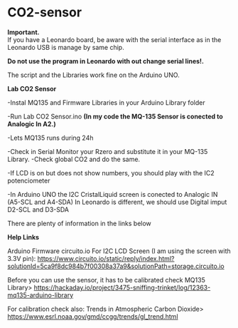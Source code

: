# CO2-sensor

**Important.**  
If you have a Leonardo board, be aware with the serial interface as in the Leonardo USB is manage by same chip.  

__Do not use the program in **Leonardo** with out change serial lines!.__

The script and the Libraries work fine on the Arduino UNO.

**Lab CO2 Sensor**

-Instal MQ135 and Firmware Libraries in your Arduino Library folder

-Run Lab CO2 Sensor.ino __(In my code the MQ-135 Sensor is conected to Analogic In A2.)__

-Lets MQ135 runs during 24h

-Check in Serial Monitor your Rzero and substitute it in your MQ-135 Library.
-Check global CO2 and do the same.

-If LCD is on but does not show numbers, you should play with the IC2 potenciometer 

-In Arduino UNO the I2C CristalLiquid screen is conected to Analogic IN (A5-SCL and A4-SDA) In Leonardo is different, we should use Digital imput D2-SCL and D3-SDA

There are plenty of information in the links below 



**Help Links**


Arduino Firmware circuito.io For I2C LCD Screen (I am using the screen with 3.3V pin): https://www.circuito.io/static/reply/index.html?solutionId=5ca9f8dc984b7f00308a37a9&solutionPath=storage.circuito.io

Before you can use the sensor, it has to be calibrated check MQ135 Library> https://hackaday.io/project/3475-sniffing-trinket/log/12363-mq135-arduino-library

For calibration check also: Trends in Atmospheric Carbon Dioxide> https://www.esrl.noaa.gov/gmd/ccgg/trends/gl_trend.html


